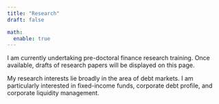 ```yaml
---
title: "Research"
draft: false

math:
  enable: true
---
```


I am currently undertaking pre-doctoral finance research training. Once available, drafts of research papers will be displayed on this page. 

My research interests lie broadly in the area of debt markets. I am particularly interested in fixed-income funds, corporate debt profile, and corporate liquidity management. 


